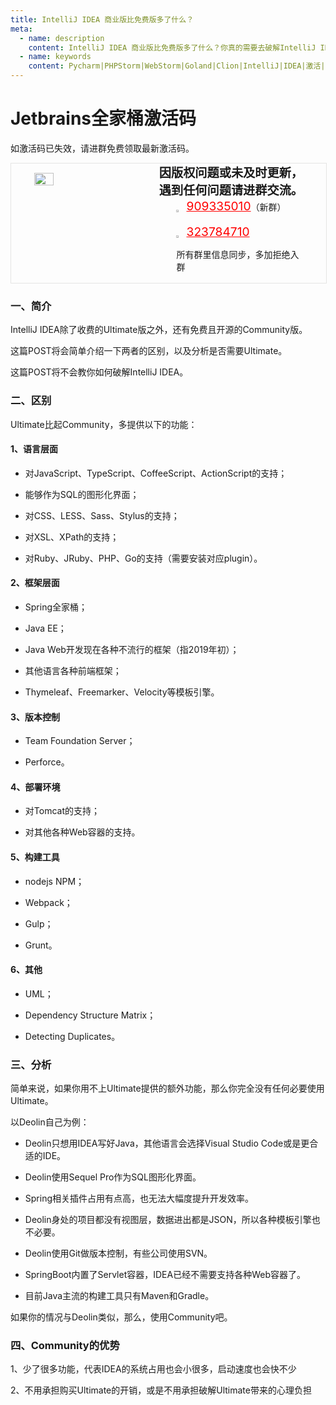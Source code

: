 ```yaml
---
title: IntelliJ IDEA 商业版比免费版多了什么？
meta:
  - name: description
    content: IntelliJ IDEA 商业版比免费版多了什么？你真的需要去破解IntelliJ IDEA吗？
  - name: keywords
    content: Pycharm|PHPStorm|WebStorm|Goland|Clion|IntelliJ|IDEA|激活|全家桶|Jetbrains|商业版|免费版
---
```


# Jetbrains全家桶激活码

如激活码已失效，请进群免费领取最新激活码。
<!-- QQ卡片 -->
<div style="width:100%;display:flex;justify-content:space-around;border:1px solid #E5E5E4;">
  <img style="width:25%;padding-top:15px;" src="http://img.taojingling.cn/WechatIMG60.jpeg" onclick="window.open('http://shang.qq.com/wpa/qunwpa?idkey=ae59f469b427c038c95f118ceeefc6f9eba7a9d90ce9aae72bde58d09cc1013b', '_blank');" />

  <div style="display:flex;flex-direction:column;justify-content:space-around;">
    <div style="font-size:1.2rem;font-weight:bold;">
      <div>因版权问题或未及时更新，</div>
      <div>遇到任何问题请进群交流。</div>
    </div>
    <div style="padding-left:12%;position:relative;">
      <div>
      <img style="width:6%;position:relative;top:3px;cursor:pointer;" src="https://i.loli.net/2019/11/23/U3qbMEuC9n6YBRA.png" onclick="window.open('http://shang.qq.com/wpa/qunwpa?idkey=22ed6bd53a50f9764493ef41746bfb3006123cbe097729a106fee0c46b6e0b9e', '_blank');" />
      <a href="//shang.qq.com/wpa/qunwpa?idkey=ae59f469b427c038c95f118ceeefc6f9eba7a9d90ce9aae72bde58d09cc1013b" style="font-size:1.2rem;text-decoration:underline;color:red;" target="_blank">909335010</a>（新群）
      </div>
      <div>
      <br>
      <img style="width:6%;position:relative;top:3px;cursor:pointer;" src="https://i.loli.net/2019/11/23/U3qbMEuC9n6YBRA.png" onclick="window.open('http://shang.qq.com/wpa/qunwpa?idkey=22ed6bd53a50f9764493ef41746bfb3006123cbe097729a106fee0c46b6e0b9e', '_blank');" />
      <a href="http://shang.qq.com/wpa/qunwpa?idkey=22ed6bd53a50f9764493ef41746bfb3006123cbe097729a106fee0c46b6e0b9e" style="font-size:1.2rem;text-decoration:underline;color:red;" target="_blank">323784710</a>
      <p>所有群里信息同步，多加拒绝入群</p>
      </div>
    </div>
  </div>
</div>

### 一、简介

IntelliJ IDEA除了收费的Ultimate版之外，还有免费且开源的Community版。

这篇POST将会简单介绍一下两者的区别，以及分析是否需要Ultimate。

这篇POST将不会教你如何破解IntelliJ IDEA。

### 二、区别

Ultimate比起Community，多提供以下的功能：

#### 1、语言层面

* 对JavaScript、TypeScript、CoffeeScript、ActionScript的支持；

* 能够作为SQL的图形化界面；

* 对CSS、LESS、Sass、Stylus的支持；

* 对XSL、XPath的支持；

* 对Ruby、JRuby、PHP、Go的支持（需要安装对应plugin）。

#### 2、框架层面

* Spring全家桶；

* Java EE；

* Java Web开发现在各种不流行的框架（指2019年初）；

* 其他语言各种前端框架；

* Thymeleaf、Freemarker、Velocity等模板引擎。

#### 3、版本控制

* Team Foundation Server；

* Perforce。

#### 4、部署环境

* 对Tomcat的支持；

* 对其他各种Web容器的支持。

#### 5、构建工具

* nodejs NPM；

* Webpack；

* Gulp；

* Grunt。

#### 6、其他

* UML；

* Dependency Structure Matrix；

* Detecting Duplicates。


### 三、分析

简单来说，如果你用不上Ultimate提供的额外功能，那么你完全没有任何必要使用Ultimate。

以Deolin自己为例：

* Deolin只想用IDEA写好Java，其他语言会选择Visual Studio Code或是更合适的IDE。

* Deolin使用Sequel Pro作为SQL图形化界面。

* Spring相关插件占用有点高，也无法大幅度提升开发效率。

* Deolin身处的项目都没有视图层，数据进出都是JSON，所以各种模板引擎也不必要。

* Deolin使用Git做版本控制，有些公司使用SVN。

* SpringBoot内置了Servlet容器，IDEA已经不需要支持各种Web容器了。

* 目前Java主流的构建工具只有Maven和Gradle。

如果你的情况与Deolin类似，那么，使用Community吧。

### 四、Community的优势

1、少了很多功能，代表IDEA的系统占用也会小很多，启动速度也会快不少

2、不用承担购买Ultimate的开销，或是不用承担破解Ultimate带来的心理负担